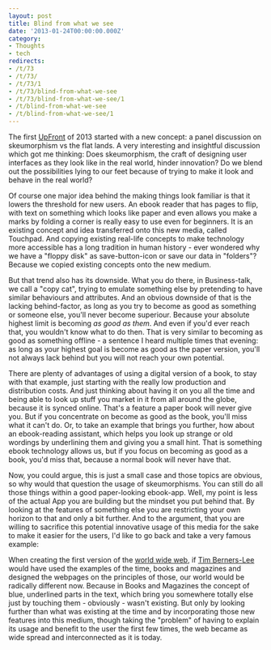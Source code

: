 ```yaml
---
layout: post
title: Blind from what we see
date: '2013-01-24T00:00:00.000Z'
category:
- Thoughts
- tech
redirects:
- /t/73
- /t/73/
- /t/73/1
- /t/73/blind-from-what-we-see
- /t/73/blind-from-what-we-see/1
- /t/blind-from-what-we-see
- /t/blind-from-what-we-see/1
---
```




The first [UpFront](http://up.front.ug/) of 2013 started with a new concept: a panel discussion on skeumorphism vs the flat lands. A very interesting and insightful discussion which got me thinking: Does skeumorphism, the craft of designing user interfaces as they look like in the real world, hinder innovation? Do we blend out the possibilities lying to our feet because of trying to make it look and behave in the real world?

Of course one major idea behind the making things look familiar is that it lowers the threshold for new users. An ebook reader that has pages to flip, with text on something which looks like paper and even allows you make a marks by folding a corner is really easy to use even for beginners. It is an existing concept and idea transferred onto this new media, called Touchpad. And copying existing real-life concepts to make technology more accessible has a long tradition in human history - ever wondered why we have a "floppy disk" as save-button-icon or save our data in "folders"? Because we copied existing concepts onto the new medium.

But that trend also has its downside. What you do there, in Business-talk, we call a "copy cat", trying to emulate something else by pretending to have similar behaviours and attributes. And an obvious downside of that is the lacking behind-factor, as long as you try to become as good as something or someone else, you'll never become superiour. Because your absolute highest limit is becoming *as good as them*. And even if you'd ever reach that, you wouldn't know what to do then. That is very similar to becoming as good as something offline - a sentence I heard multiple times that evening: as long as your highest goal is become as good as the paper version, you'll not always lack behind but you will not reach your own potential.

There are plenty of advantages of using a digital version of a book, to stay with that example, just starting with the really low production and distribution costs. And just thinking about having it on you all the time and being able to look up stuff you market in it from all around the globe, because it is synced online. That's a feature a paper book will never give you. But if you concentrate on become as good as the book, you'll miss what it can't do. Or, to take an example that brings you further, how about an ebook-reading assistant, which helps you look up strange or old wordings by underlining them and giving you a small hint. That is something ebook technology allows us, but if you focus on becoming as good as a book, you'd miss that, because a normal book will never have that.

Now, you could argue, this is just a small case and those topics are obvious, so why would that question the usage of skeumorphisms. You can still do all those things within a good paper-looking ebook-app. Well, my point is less of the actual App you are building but the mindset you put behind that. By looking at the features of something else you are restricting your own horizon to that and only a bit further. And to the argument, that you are willing to sacrifice this potential innovative usage of this media for the sake to make it easier for the users, I'd like to go back and take a very famous example:

When creating the first version of the [world wide web](http://en.wikipedia.org/wiki/World_Wide_Web), if [Tim Berners-Lee](http://en.wikipedia.org/wiki/Tim_Berners-Lee) would have used the examples of the time, books and magazines and designed the webpages on the principles of those, our world would be radically different now. Because in Books and Magazines the concept of blue, underlined parts in the text, which bring you somewhere totally else just by touching them - obviously - wasn't existing. But only by looking further than what was existing at the time and by incorporating those new features into this medium, though taking the "problem" of having to explain its usage and benefit to the user the first few times, the web became as wide spread and interconnected as it is today.
